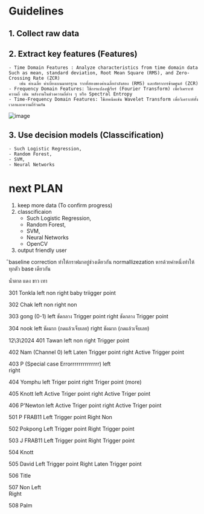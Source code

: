 # Guidelines
## 1. Collect raw data
## 2. Extract key features (Features)
    - Time Domain Features : Analyze characteristics from time domain data Such as mean, standard deviation, Root Mean Square (RMS), and Zero-Crossing Rate (ZCR)
        เช่น ค่าเฉลี่ย ค่าเบี่ยงเบนมาตรฐาน รากที่สองของค่าเฉลี่ยกำลังสอง (RMS) และอัตราการข้ามศูนย์ (ZCR)
    - Frequency Domain Features: ใช้การแปลงฟูเรียร์ (Fourier Transform) เพื่อวิเคราะห์ความถี่ เช่น พลังงานในช่วงความถี่ต่าง ๆ หรือ Spectral Entropy
    - Time-Frequency Domain Features: ใช้เทคนิคเช่น Wavelet Transform เพื่อวิเคราะห์ทั้งเวลาและความถี่ร่วมกัน
 ![image](https://github.com/user-attachments/assets/661f6100-834d-4376-acce-0baee3fb9b2e)
## 3. Use decision models (Classcification) 
    - Such Logistic Regression, 
    - Random Forest, 
    - SVM, 
    - Neural Networks
    
# next PLAN
1. keep more data (To confirm progress)
2. classcificaion
     - Such Logistic Regression, 
     - Random Forest, 
     - SVM, 
     - Neural Networks
     - OpenCV
3. output friendly user

ิbaseline correction ทำให้กราฟมาอยู่ช่วงเดียวกัน
normallizezation หารด้วยค่าหนึ่งทำให้ทุกตัว base เดียวกัน

น้ำตาล แดง ขาว เทา

301 Tonkla 
left non
right baby triigger point

302 Chak 
left non
right non

303 gong (0-1)
left ชัดกลาง Trigger point
right ชัดกลาง Trigger point 

304 nook
left ชัดมาก (กดแล้วเจ็บเลย)
right ชัดมาก (กดแล้วเจ็บเลย)


12\3\2024
401 Tawan
left  non
right Trigger point

402 Nam (Channel 0)
left  Laten Trigger point
right Active Trigger point


403 P (Special case Errorrrrrrrrrrrrrr)
left  
right 

404 Yomphu
left  Triger point
right Triger point (more)

405 Knott
left  Active Triger point
right Active Triger point

406 P'Newton
left  Active Triger point
right Active Triger point

501 P FRAB11
Left   Trigger point 
Right  Non

502 Pokpong
Left   Trigger point 
Right  Trigger point 

503 J FRAB11
Left   Trigger point 
Right  Trigger point 

504 Knott

505 David
Left   Trigger point 
Right  Laten Trigger point 

506 Title

507 Non
Left    
Right   

508 Palm


